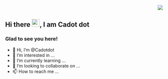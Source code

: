 <!-- retro visitor counter -->
 <p align="right"> 
  <img src="![](https://komarev.com/ghpvc/?username=AlbertusAlanMehetabel&color=58a4b0&label=VIEWS)" />
 </p>
<!-- welcome message -->
 <h2>Hi there <img src="https://media.giphy.com/media/hvRJCLFzcasrR4ia7z/giphy.gif" width="25px">, I am Cadot dot </h2>
  
 <h3>Glad to see you here!</h3>


- 👋 Hi, I’m @Cadotdot
- 👀 I’m interested in ...
- 🌱 I’m currently learning ...
- 💞️ I’m looking to collaborate on ...
- 📫 How to reach me ...

<!---
Cadotdot/Cadotdot is a ✨ special ✨ repository because its `README.md` (this file) appears on your GitHub profile.
You can click the Preview link to take a look at your changes.
--->
